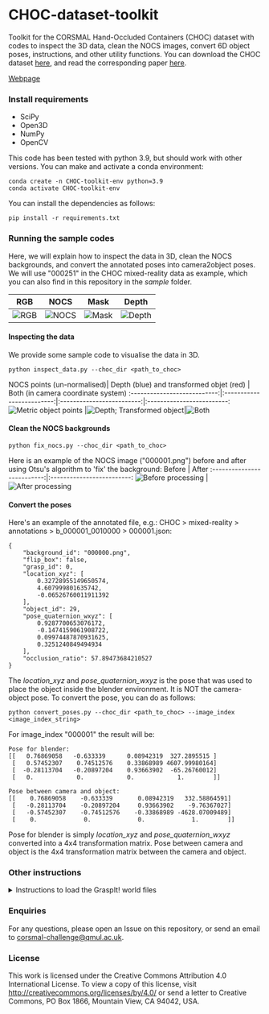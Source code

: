 # CHOC-dataset-toolkit
Toolkit for the CORSMAL Hand-Occluded Containers (CHOC) dataset with codes to inspect the 3D data, clean the NOCS images, convert 6D object poses, instructions, and other utility functions. You can download the CHOC dataset [here](https://zenodo.org/record/5085801#.Y3zGQ9LP2V4), and read the corresponding paper [here](https://arxiv.org/abs/2211.10470).

[Webpage](https://corsmal.eecs.qmul.ac.uk/pose.html)

### Install requirements

- SciPy
- Open3D
- NumPy
- OpenCV

This code has been tested with python 3.9, but should work with other versions. You can make and activate a conda environment:
```
conda create -n CHOC-toolkit-env python=3.9
conda activate CHOC-toolkit-env
```

You can install the dependencies as follows:
```
pip install -r requirements.txt
```

### Running the sample codes

Here, we will explain how to inspect the data in 3D, clean the NOCS backgrounds, and convert the annotated poses into camera2object poses.
We will use "000251" in the CHOC mixed-reality data as example, which you can also find in this repository in the _sample_ folder.

  RGB                       |  NOCS                     |  Mask                     |  Depth
:--------------------------:|:-------------------------:|:-------------------------:|:-------------------------:
![RGB](sample/CHOC/mixed-reality/rgb/b_000001_001000/000251.png) |![NOCS](sample/CHOC/mixed-reality/nocs/b_000001_001000/000251.png)|![Mask](sample/CHOC/mixed-reality/mask/b_000001_001000/000251.png)|![Depth](images/depth.png)

#### Inspecting the data

We provide some sample code to visualise the data in 3D.
```
python inspect_data.py --choc_dir <path_to_choc>
```
 NOCS points (un-normalised)| Depth (blue) and transformed objet (red)             | Both (in camera coordinate system)
:---------------------------:|:-------------------------:|:-------------------------:|:-------------------------:
![Metric object points](images/object.png) |![Depth; Transformed object](images/depth_and_transformed_object.png)|![Both](images/both.png)

#### Clean the NOCS backgrounds
```
python fix_nocs.py --choc_dir <path_to_choc>
```

Here is an example of the NOCS image ("000001.png") before and after using Otsu's algorithm to 'fix' the background:
  Before                    |  After
:--------------------------:|:-------------------------:
![Before processing](images/nocs_before.png) |![After processing](images/nocs_after.png)

#### Convert the poses

Here's an example of the annotated file, e.g.: CHOC > mixed-reality > annotations > b_000001_0010000 > 000001.json:
```
{
    "background_id": "000000.png",
    "flip_box": false,
    "grasp_id": 0,
    "location_xyz": [
        0.32728955149650574,
        4.607999801635742,
        -0.06526760011911392
    ],
    "object_id": 29,
    "pose_quaternion_wxyz": [
        0.9287700653076172,
        -0.1474159061908722,
        0.09974487870931625,
        0.3251240849494934
    ],
    "occlusion_ratio": 57.89473684210527
}
```
The _location\_xyz_ and _pose\_quaternion\_wxyz_ is the pose that was used to place the object inside the blender environment. It is NOT the camera-object pose. To convert the pose, you can do as follows:
```
python convert_poses.py --choc_dir <path_to_choc> --image_index <image_index_string>
```

For image_index "000001" the result will be:
```
Pose for blender:
[[   0.76869058   -0.633339      0.08942319  327.2895515 ]
 [   0.57452307    0.74512576    0.33868989 4607.99980164]
 [  -0.28113704   -0.20897204    0.93663902  -65.26760012]
 [   0.            0.            0.            1.        ]]

Pose between camera and object:
[[    0.76869058    -0.633339       0.08942319   332.58864591]
 [   -0.28113704    -0.20897204     0.93663902    -9.76367027]
 [   -0.57452307    -0.74512576    -0.33868989 -4628.07009489]
 [    0.             0.             0.             1.        ]]
```
Pose for blender is simply _location\_xyz_ and _pose\_quaternion\_wxyz_ converted into a 4x4 transformation matrix.
Pose between camera and object is the 4x4 transformation matrix between the camera and object.

### Other instructions

<details>
<summary> Instructions to load the GraspIt! world files</summary>

<br>
  
#### 
1. Install ROS Melodic (or another version)
 * Follow: http://wiki.ros.org/melodic/Installation/Ubuntu

2. Install GraspIt!
 * First follow: https://graspit-simulator.github.io/build/html/installation_linux.html
 * Then follow: https://github.com/graspit-simulator/graspit_interface

3. Install ManoGrasp
 * Follow the steps ‘Install’ and ‘Model’ in https://github.com/ikalevatykh/mano_grasp

4. Open GraspIt! via terminal
```
$ source <your_graspit_ros_workspace>/devel/setup.bash
$ roslaunch graspit_interface graspit_interface.launch
```

5. Convert object files from .glb to .off
 * Convert .glb files to .off. Here's a Python code sample:

```python
import open3d as o3d

# Load .glb file
mesh = o3d.io.read_triangle_mesh(<path_to_input_glb_file>)

# Save as .off file
o3d.io.write_triangle_mesh(<path_to_output_off_file>, mesh)
```

 * Put all object .off files inside your GraspIt! workspace > objects > object_models

6. Load our GraspIt! world to load the hand and object
 * File > Import World > Look for the .xml files in graspit_worlds (e.g. right_hand_bottom_box_01.xml) 
</details>

### Enquiries

For any questions, please open an Issue on this repository, or send an email to corsmal-challenge@qmul.ac.uk.

### License

This work is licensed under the Creative Commons Attribution 4.0 International License. To view a copy of this license, visit http://creativecommons.org/licenses/by/4.0/ or send a letter to Creative Commons, PO Box 1866, Mountain View, CA 94042, USA.